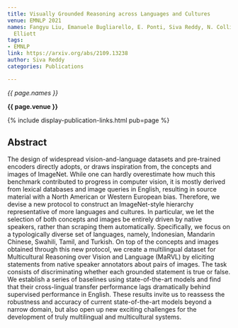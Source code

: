 ```yaml
---
title: Visually Grounded Reasoning across Languages and Cultures
venue: EMNLP 2021
names: Fangyu Liu, Emanuele Bugliarello, E. Ponti, Siva Reddy, N. Collier, Desmond
  Elliott
tags:
- EMNLP
link: https://arxiv.org/abs/2109.13238
author: Siva Reddy
categories: Publications

---
```


*{{ page.names }}*

**{{ page.venue }}**

{% include display-publication-links.html pub=page %}

## Abstract

The design of widespread vision-and-language datasets and pre-trained encoders directly adopts, or draws inspiration from, the concepts and images of ImageNet. While one can hardly overestimate how much this benchmark contributed to progress in computer vision, it is mostly derived from lexical databases and image queries in English, resulting in source material with a North American or Western European bias. Therefore, we devise a new protocol to construct an ImageNet-style hierarchy representative of more languages and cultures. In particular, we let the selection of both concepts and images be entirely driven by native speakers, rather than scraping them automatically. Specifically, we focus on a typologically diverse set of languages, namely, Indonesian, Mandarin Chinese, Swahili, Tamil, and Turkish. On top of the concepts and images obtained through this new protocol, we create a multilingual dataset for Multicultural Reasoning over Vision and Language (MaRVL) by eliciting statements from native speaker annotators about pairs of images. The task consists of discriminating whether each grounded statement is true or false. We establish a series of baselines using state-of-the-art models and find that their cross-lingual transfer performance lags dramatically behind supervised performance in English. These results invite us to reassess the robustness and accuracy of current state-of-the-art models beyond a narrow domain, but also open up new exciting challenges for the development of truly multilingual and multicultural systems.